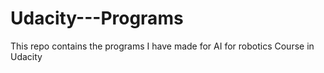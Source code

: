# Udacity---Programs

This repo contains the programs I have made for AI for robotics Course in Udacity
